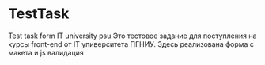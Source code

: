 # TestTask
Test task form IT university psu
Это тестовое задание для поступления на курсы front-end от IT упиверситета ПГНИУ. Здесь реализована форма с макета и js валидация 
